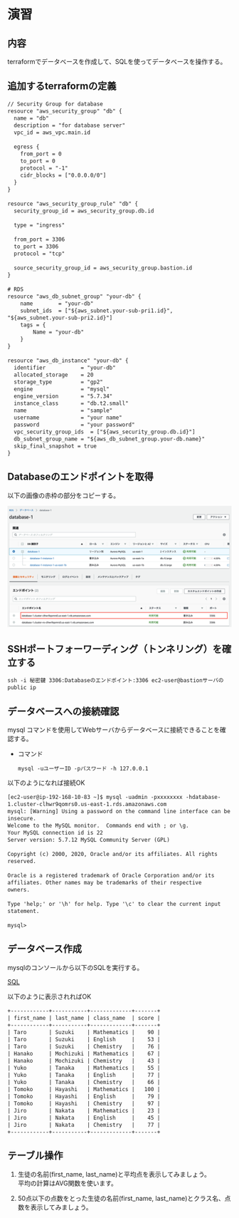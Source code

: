 # 演習

## 内容
terraformでデータベースを作成して、SQLを使ってデータベースを操作する。

## 追加するterraformの定義
```
// Security Group for database
resource "aws_security_group" "db" {
  name = "db"
  description = "for database server"
  vpc_id = aws_vpc.main.id

  egress {
    from_port = 0
    to_port = 0
    protocol = "-1"
    cidr_blocks = ["0.0.0.0/0"]
  }
}

resource "aws_security_group_rule" "db" {
  security_group_id = aws_security_group.db.id

  type = "ingress"

  from_port = 3306
  to_port = 3306
  protocol = "tcp"

  source_security_group_id = aws_security_group.bastion.id
}

# RDS
resource "aws_db_subnet_group" "your-db" {
    name        = "your-db"
    subnet_ids  = ["${aws_subnet.your-sub-pri1.id}", "${aws_subnet.your-sub-pri2.id}"]
    tags = {
        Name = "your-db"
    }
}

resource "aws_db_instance" "your-db" {
  identifier           = "your-db"
  allocated_storage    = 20
  storage_type         = "gp2"
  engine               = "mysql"
  engine_version       = "5.7.34"
  instance_class       = "db.t2.small"
  name                 = "sample"
  username             = "your name"
  password             = "your password"
  vpc_security_group_ids  = ["${aws_security_group.db.id}"]
  db_subnet_group_name = "${aws_db_subnet_group.your-db.name}"
  skip_final_snapshot = true
}
```

## Databaseのエンドポイントを取得
以下の画像の赤枠の部分をコピーする。

![Endpoint](./img/db-endpoint.png)

## SSHポートフォーワーディング（トンネリング）を確立する

```
ssh -i 秘密鍵 3306:Databaseのエンドポイント:3306 ec2-user@bastionサーバのpublic ip
```

## データベースへの接続確認
mysql コマンドを使用してWebサーバからデータベースに接続できることを確認する。

* コマンド
    ```
    mysql -uユーザーID -pパスワード -h 127.0.0.1
    ```

以下のようになれば接続OK
```
[ec2-user@ip-192-168-10-83 ~]$ mysql -uadmin -pxxxxxxxx -hdatabase-1.cluster-clhwr9qomrs0.us-east-1.rds.amazonaws.com
mysql: [Warning] Using a password on the command line interface can be insecure.
Welcome to the MySQL monitor.  Commands end with ; or \g.
Your MySQL connection id is 22
Server version: 5.7.12 MySQL Community Server (GPL)

Copyright (c) 2000, 2020, Oracle and/or its affiliates. All rights reserved.

Oracle is a registered trademark of Oracle Corporation and/or its
affiliates. Other names may be trademarks of their respective
owners.

Type 'help;' or '\h' for help. Type '\c' to clear the current input statement.

mysql> 
```

## データベース作成
mysqlのコンソールから以下のSQLを実行する。

[SQL](./create.sql)

以下のように表示されればOK
```
+------------+-----------+-------------+-------+
| first_name | last_name | class_name  | score |
+------------+-----------+-------------+-------+
| Taro       | Suzuki    | Mathematics |    90 |
| Taro       | Suzuki    | English     |    53 |
| Taro       | Suzuki    | Chemistry   |    76 |
| Hanako     | Mochizuki | Mathematics |    67 |
| Hanako     | Mochizuki | Chemistry   |    43 |
| Yuko       | Tanaka    | Mathematics |    55 |
| Yuko       | Tanaka    | English     |    77 |
| Yuko       | Tanaka    | Chemistry   |    66 |
| Tomoko     | Hayashi   | Mathematics |   100 |
| Tomoko     | Hayashi   | English     |    79 |
| Tomoko     | Hayashi   | Chemistry   |    97 |
| Jiro       | Nakata    | Mathematics |    23 |
| Jiro       | Nakata    | English     |    45 |
| Jiro       | Nakata    | Chemistry   |    77 |
+------------+-----------+-------------+-------+
```

## テーブル操作
1. 生徒の名前(first_name, last_name)と平均点を表示してみましょう。  
平均の計算はAVG関数を使います。

2. 50点以下の点数をとった生徒の名前(first_name, last_name)とクラス名、点数を表示してみましょう。
